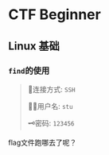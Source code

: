 # CTF Beginner

## Linux 基础

### `find`的使用

> 🚀连接方式: `SSH`
>
> 🧑‍💻用户名: `stu`
>
> 🗝️密码: `123456`

flag文件跑哪去了呢？
